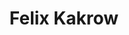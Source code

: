 ---
title: Felix Kakrow
sublines:
    - Nonfluencer
    - Writes software
    - Techie
    - Passionate aboute tech and some parts of the future
    - Likes working on bicycles
    - Loves riding most things on two wheels
    - Hates cantilever breakes with passion
    - Reads philosophy
    - Politically left leaning
    - "appreciates brutalist webdesign (also: is lazy)"
    - Thinks JS is the new Flash®
links:
    -
        title: Food
        url: https://www.instagram.com/war_geil/
    -
        title: Other Fotos
        url: https://www.instagram.com/persoenliche_notizen/
    -
        title: Xing
        url: https://www.xing.com/profile/MarcFelix_Kakrow
    -
        title: LinkedIn
        url: https://de.linkedin.com/in/felix-kakrow-60b40966
    -
        title: E-Mail
        url: mailto:spam-blog@kakrow.me
---